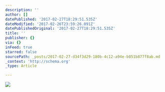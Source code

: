 ```yaml
---
description: ''
author: []
datePublished: '2017-02-27T18:29:51.535Z'
dateModified: '2017-02-26T23:59:26.091Z'
datePublishedOriginal: '2017-02-27T18:29:51.535Z'
title: ''
publisher: {}
via: {}
inFeed: true
starred: false
sourcePath: _posts/2017-02-27-d34f3d29-180b-4c12-a94e-b051b877f8ab.md
_context: 'http://schema.org'
_type: Article

---
```

![](https://the-grid-user-content.s3-us-west-2.amazonaws.com/c8cea08b-f7f8-40bc-94cf-a868692ef243.jpg)